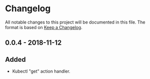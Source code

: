 # Changelog
All notable changes to this project will be documented in this file.
The format is based on [Keep a Changelog](https://keepachangelog.com/en/1.0.0/).

## 0.0.4 - 2018-11-12

## Added

- Kubectl "get" action handler. 